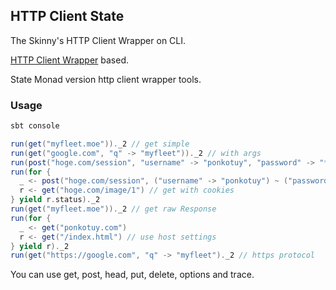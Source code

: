## HTTP Client State

The Skinny's HTTP Client Wrapper on CLI.

[HTTP Client Wrapper](https://github.com/ponkotuy/http-client-wrapper) based.

State Monad version http client wrapper tools.

### Usage

```sh
sbt console
```

```scala
run(get("myfleet.moe"))._2 // get simple
run(get("google.com", "q" -> "myfleet"))._2 // with args
run(post("hoge.com/session", "username" -> "ponkotuy", "password" -> "*****"))._2 // post form
run(for {
  _ <- post("hoge.com/session", ("username" -> "ponkotuy") ~ ("password" -> "*****")) // post json by using json4s
  r <- get("hoge.com/image/1") // get with cookies
} yield r.status)._2
run(get("myfleet.moe"))._2 // get raw Response
run(for {
  _ <- get("ponkotuy.com")
  r <- get("/index.html") // use host settings
} yield r)._2
run(get("https://google.com", "q" -> "myfleet")._2 // https protocol
```

You can use get, post, head, put, delete, options and trace.
